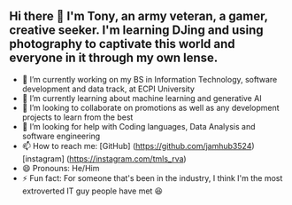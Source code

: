 ## Hi there 👋 I'm Tony, an army veteran, a gamer, creative seeker. I'm learning DJing and using photography to captivate this world and everyone in it through my own lense. 
- 🔭 I’m currently working on my BS in Information Technology, software development and data track, at ECPI University
- 🌱 I’m currently learning about machine learning and generative AI
- 👯 I’m looking to collaborate on promotions as well as any development projects to learn from the best
- 🤔 I’m looking for help with Coding languages, Data Analysis and software engineering
- 📫 How to reach me: [GitHub] (https://github.com/jamhub3524) [instagram] (https://instagram.com/tmls_rva)
- 😄 Pronouns: He/Him
- ⚡ Fun fact: For someone that's been in the industry, I think I'm the most extroverted IT guy people have met :laughing:

<!--
**jamhub3524/jamhub3524** is a ✨ _special_ ✨ repository because its `README.md` (this file) appears on your GitHub profile.

Here are some ideas to get you started:

- 🔭 I’m currently working on my BS in Information Technology, software development and data track, at ECPI University
- 🌱 I’m currently learning about machine learning and generative AI
- 👯 I’m looking to collaborate on promotions as well as any development projects to learn from the best
- 🤔 I’m looking for help with Coding languages, Data Analysis and software engineering
- 📫 How to reach me: [GitHub] (https://github.com/jamhub3524) [instagram] (https://instagram.com/tmls_rva)
- 😄 Pronouns: He/Him
- ⚡ Fun fact: For someone that's been in the industry, I think I'm the most extroverted IT guy people have met :laughing:
-->
